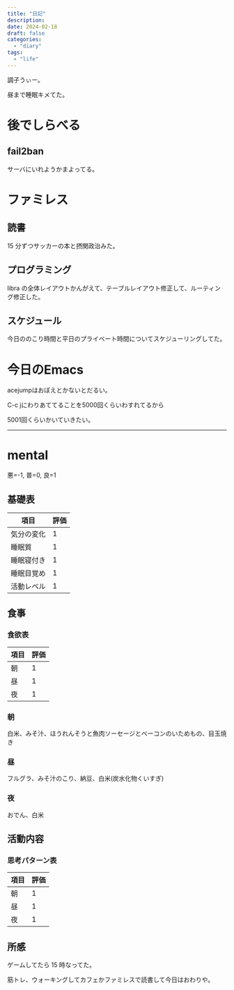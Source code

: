 ```yaml
---
title: "日記"
description:
date: 2024-02-18
draft: false
categories:
  - "diary"
tags:
  - "life"
---
```


調子うぃー。

昼まで睡眠キメてた。

# 後でしらべる

## fail2ban

サーバにいれようかまよってる。

# ファミレス

## 読書

15 分ずつサッカーの本と摂関政治みた。

## プログラミング

libra の全体レイアウトかんがえて、テーブルレイアウト修正して、ルーティング修正した。

## スケジュール

今日ののこり時間と平日のプライベート時間についてスケジューリングしてた。

# 今日のEmacs

acejumpはおぼえとかないとだるい。

C-c jにわりあててることを5000回くらいわすれてるから

5001回くらいかいていきたい。

---

# mental

悪=-1, 普=0, 良=1

## 基礎表

| 項目       | 評価 |
| ---------- | ---- |
| 気分の変化 | 1    |
| 睡眠質     | 1    |
| 睡眠寝付き | 1    |
| 睡眠目覚め | 1    |
| 活動レベル | 1    |

## 食事

### 食欲表

| 項目 | 評価 |
| ---- | ---- |
| 朝   | 1    |
| 昼   | 1    |
| 夜   | 1    |

### 朝

白米、みそ汁、ほうれんそうと魚肉ソーセージとベーコンのいためもの、目玉焼き

### 昼

フルグラ、みそ汁のこり、納豆、白米(炭水化物くいすぎ)

### 夜

おでん、白米

## 活動内容

### 思考パターン表

| 項目 | 評価 |
| ---- | ---- |
| 朝   | 1    |
| 昼   | 1    |
| 夜   | 1    |

## 所感

ゲームしてたら 15 時なってた。

筋トレ、ウォーキングしてカフェかファミレスで読書して今日はおわりや。
